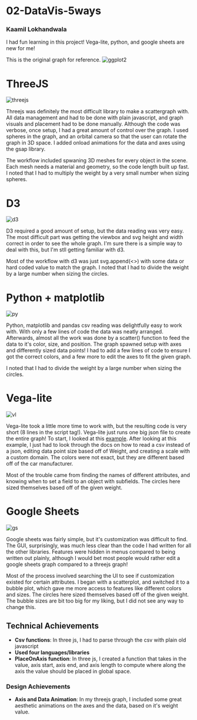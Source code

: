 # 02-DataVis-5ways
### Kaamil Lokhandwala

I had fun learning in this project! Vega-lite, python, and google sheets are new for me! 

This is the original graph for reference.
![ggplot2](img/ggplot2.png)

# ThreeJS
![threejs](img/threejs.png)

Threejs was definitely the most difficult library to make a scattergraph with. All data management and had to be done with plain javascript, and graph visuals and placement had to be done manually. Although the code was verbose, once setup, I had a great amount of control over the graph. I used spheres in the graph, and an orbital camera so that the user can rotate the graph in 3D space. I added onload animations for the data and axes using the gsap library. 

The workflow included spwaning 3D meshes for every object in the scene. Each mesh needs a material and geometry, so the code length built up fast. I noted that I had to multiply the weight by a very small number when sizing spheres.

# D3
![d3](img/d3.png)

D3 required a good amount of setup, but the data reading was very easy. The most difficult part was getting the viewbox and svg height and width correct in order to see the whole graph. I'm sure there is a simple way to deal with this, but I'm stll getting familiar with d3.

Most of the workflow with d3 was just svg.append(<>) with some data or hard coded value to match the graph. I noted that I had to divide the weight by a large number when sizing the circles.

# Python + matplotlib
![py](img/python_matplotlib.png)

Python, matplotlib and pandas csv reading was delightfully easy to work with. With only a few lines of code the data was neatly arranged. Afterwards, almost all the work was done by a scatter() function to feed the data to it's color, size, and position. The graph spawned setup with axes and differently sized data points! I had to add a few lines of code to ensure I got the correct colors, and a few more to edit the axes to fit the given graph.

I noted that I had to divide the weight by a large number when sizing the circles.

# Vega-lite
![vl](img/vegaLite.png)

Vega-lite took a little more time to work with, but the resulting code is very short (8 lines in the script tag!). Vega-lite just runs one big json file to create the entire graph! To start, I looked at this [example](https://vega.github.io/editor/#/examples/vega-lite/point_color_with_shape). After looking at this example, I just had to look through the docs on how to read a csv instead of a json, editing data point size based off of Weight, and creating a scale with a custom domain. The colors were not exact, but they are different based off of the car manufacturer.

Most of the trouble came from finding the names of different attributes, and knowing when to set a field to an object with subfields. The circles here sized themselves based off of the given weight.

# Google Sheets
![gs](img/googlesheets.png)

Google sheets was fairly simple, but it's customization was difficult to find. The GUI, surprisingly, was much less clear than the code I had written for all the other libraries. Features were hidden in menus compared to being written out plainly, although I would bet most people would rather edit a google sheets graph compared to a threejs graph!

Most of the process involved searching the UI to see if customization existed for certain attributes. I began with a scatterplot, and switched it to a bubble plot, which gave me more access to features like different colors and sizes. The circles here sized themselves based off of the given weight. The bubble sizes are bit too big for my liking, but I did not see any way to change this.

## Technical Achievements
- **Csv functions**: In three js, I had to parse through the csv with plain old javascript
- **Used four languages/libraries**
- **PlaceOnAxis function**: In three js, I created a function that takes in the value, axis start, axis end, and axis length to compute where along the axis the value should be placed in global space.

### Design Achievements
- **Axis and Data Animation**: In my threejs graph, I included some great aesthetic animations on the axes and the data, based on it's weight value. 
